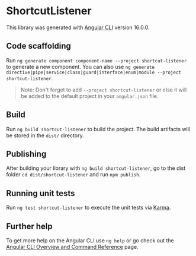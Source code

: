 # ShortcutListener

This library was generated with [Angular CLI](https://github.com/angular/angular-cli) version 16.0.0.

## Code scaffolding

Run `ng generate component component-name --project shortcut-listener` to generate a new component. You can also use `ng generate directive|pipe|service|class|guard|interface|enum|module --project shortcut-listener`.
> Note: Don't forget to add `--project shortcut-listener` or else it will be added to the default project in your `angular.json` file. 

## Build

Run `ng build shortcut-listener` to build the project. The build artifacts will be stored in the `dist/` directory.

## Publishing

After building your library with `ng build shortcut-listener`, go to the dist folder `cd dist/shortcut-listener` and run `npm publish`.

## Running unit tests

Run `ng test shortcut-listener` to execute the unit tests via [Karma](https://karma-runner.github.io).

## Further help

To get more help on the Angular CLI use `ng help` or go check out the [Angular CLI Overview and Command Reference](https://angular.io/cli) page.
